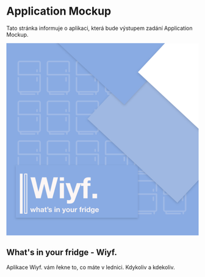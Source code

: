 # Application Mockup
Tato stránka informuje o aplikaci, která bude výstupem zadání Application Mockup.

![wiyf.](https://github.com/pslib-cz/2021l4web-app-mockup-vanaondrej/blob/8348df592a56ff13387ac29de1a7136900f08d48/docs/images/wiyf2.png)

## What's in your fridge - Wiyf.

Aplikace Wiyf. vám řekne to, co máte v lednici. Kdykoliv a kdekoliv. 
